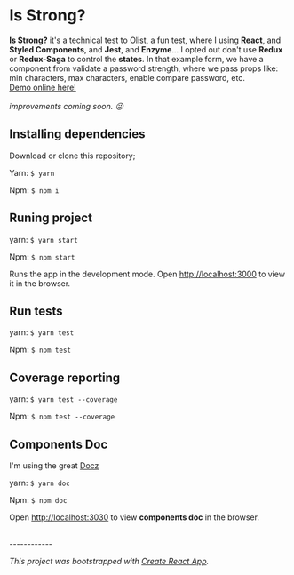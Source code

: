 # Is Strong?
**Is Strong?** it's a technical test to [Olist](https://olist.com/), a fun test, where I using **React**,  and **Styled Components**, and **Jest**, and **Enzyme**...
I opted out don't use **Redux** or **Redux-Saga** to control the **states**.
In that example form, we have a component from validate a password strength, where we pass props like: min characters, max characters, enable compare password, etc.
<br>
[Demo online here!](https://evertondenis.github.io/isstrong/)
<br><br>
*improvements coming soon. 😜*

## Installing dependencies
Download or clone this repository;

Yarn: `$ yarn`

Npm: `$ npm i`

## Runing project

yarn: `$ yarn start`

Npm: `$ npm start`

Runs the app in the development mode.
Open [http://localhost:3000](http://localhost:3000) to view it in the browser.

## Run tests

yarn: `$ yarn test`

Npm: `$ npm test`

## Coverage reporting

yarn: `$ yarn test --coverage`

Npm: `$ npm test --coverage`

## Components Doc
I'm using the great [Docz](https://github.com/pedronauck/docz)

yarn: `$ yarn doc`

Npm: `$ npm doc`

Open [http://localhost:3030](http://localhost:3030) to view **components doc** in the browser.

<br>
------------

*This project was bootstrapped with [Create React App](https://github.com/facebookincubator/create-react-app).*
